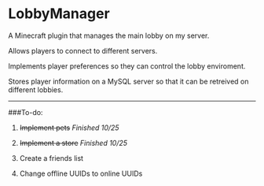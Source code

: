 # LobbyManager
A Minecraft plugin that manages the main lobby on my server.


Allows players to connect to different servers.

Implements player preferences so they can control the lobby enviroment.

Stores player information on a MySQL server so that it can be retreived on different lobbies.

---

###To-do:

1. ~~Implement pets~~      *Finished 10/25*

2. ~~Implement a store~~ *Finished 10/25*

3. Create a friends list

4. Change offline UUIDs to online UUIDs
